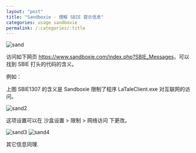 ```yaml
---
layout: "post"
title: "Sandboxie - 理解 SBIE 提示信息"
categories: usage sandboxie
permalink: /:categories/:title
---
```


![sand](https://i.imgur.com/lbrEzaI.jpg)

访问如下网页 <https://www.sandboxie.com/index.php?SBIE_Messages>，可以找到 SBIE 打头的代码的含义。

例如：

上图 SBIE1307 的含义是 Sandboxie 限制了程序 LaTaleClient.exe 对互联网的访问。

![sand2](https://i.imgur.com/9s5DROu.png)

这项设置可以在 沙盒设置 > 限制 > 网络访问 下更改。

![sand3](https://i.imgur.com/4wjpQ7Z.png)
![sand4](https://i.imgur.com/ChYbUEe.png)

其它信息同理.

